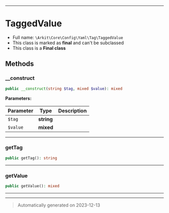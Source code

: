***

# TaggedValue





* Full name: `\Arkit\Core\Config\Yaml\Tag\TaggedValue`
* This class is marked as **final** and can't be subclassed
* This class is a **Final class**




## Methods


### __construct



```php
public __construct(string $tag, mixed $value): mixed
```








**Parameters:**

| Parameter | Type | Description |
|-----------|------|-------------|
| `$tag` | **string** |  |
| `$value` | **mixed** |  |





***

### getTag



```php
public getTag(): string
```












***

### getValue



```php
public getValue(): mixed
```












***


***
> Automatically generated on 2023-12-13
